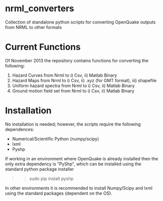 nrml_converters
===============

Collection of standalone python scripts for converting OpenQuake outputs from NRML to other formats

Current Functions
=================

Of November 2013 the repository contains functions for converting the following:

1) Hazard Curves from Nrml to i) Csv, ii) Matlab Binary
2) Hazard Maps from Nrml to i) Csv, ii) .xyz (for GMT format), iii) shapefile
3) Uniform hazard spectra from Nrml to i) Csv, ii) Matlab Binary
4) Ground motion field set from Nrml to i) Csv, ii) Matlab Binary


Installation
===============

No installation is needed; however, the scripts require the following 
dependences:

* Numerical/Scientific Python (numpy/scipy)
* lxml
* Pyshp

If working in an environment where OpenQuake is already installed then the
only extra dependency is "PyShp", which can be installed using the standard
python package installer

>> sudo pip install pyshp

In other environments it is recommended to install Numpy/Scipy and lxml
using the standard packages (dependent on the OS).



